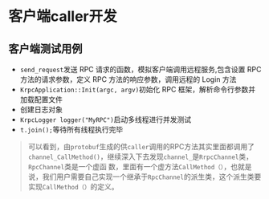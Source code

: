 # 客户端caller开发
## 客户端测试用例
- `send_request`发送 RPC 请求的函数，模拟客户端调用远程服务,包含设置 RPC 方法的请求参数，定义 RPC 方法的响应参数，调用远程的 Login 方法
- `KrpcApplication::Init(argc, argv)`初始化 RPC 框架，解析命令行参数并加载配置文件
- 创建日志对象
- `KrpcLogger logger("MyRPC")`启动多线程进行并发测试
- `t.join();`等待所有线程执行完毕

> 可以看到，由`protobuf`生成的供`caller`调用的RPC方法其实里面都调用了`channel_CallMethod()`，继续深入下去发现`channel_`是`RrpcChannel`类，`RpcChannel`类是一个虚函
数，里面有一个虚方法`CallMethod（）`，也就是说，我们用户需要自己实现一个继承于`RpcChannel`的派生类，这个派生类要实现`CallMethod（）`的定义。